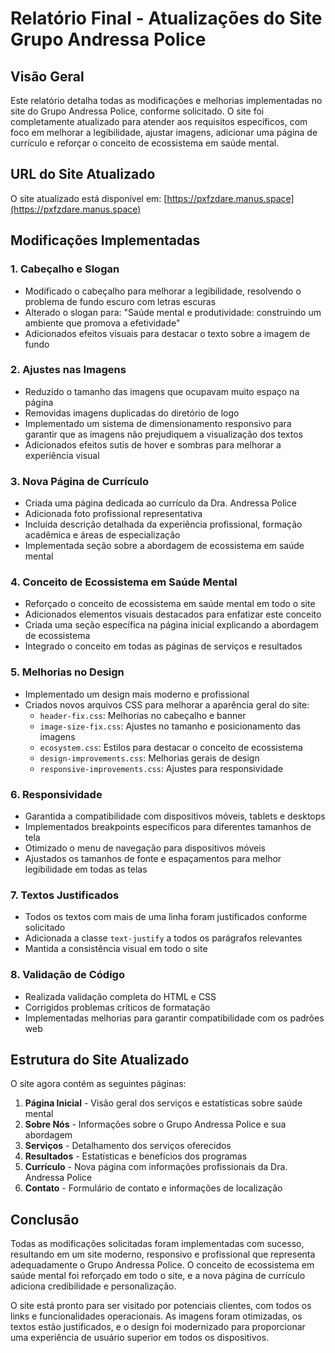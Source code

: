 # Relatório Final - Atualizações do Site Grupo Andressa Police

## Visão Geral
Este relatório detalha todas as modificações e melhorias implementadas no site do Grupo Andressa Police, conforme solicitado. O site foi completamente atualizado para atender aos requisitos específicos, com foco em melhorar a legibilidade, ajustar imagens, adicionar uma página de currículo e reforçar o conceito de ecossistema em saúde mental.

## URL do Site Atualizado
O site atualizado está disponível em: [https://pxfzdare.manus.space](https://pxfzdare.manus.space)

## Modificações Implementadas

### 1. Cabeçalho e Slogan
- Modificado o cabeçalho para melhorar a legibilidade, resolvendo o problema de fundo escuro com letras escuras
- Alterado o slogan para: "Saúde mental e produtividade: construindo um ambiente que promova a efetividade"
- Adicionados efeitos visuais para destacar o texto sobre a imagem de fundo

### 2. Ajustes nas Imagens
- Reduzido o tamanho das imagens que ocupavam muito espaço na página
- Removidas imagens duplicadas do diretório de logo
- Implementado um sistema de dimensionamento responsivo para garantir que as imagens não prejudiquem a visualização dos textos
- Adicionados efeitos sutis de hover e sombras para melhorar a experiência visual

### 3. Nova Página de Currículo
- Criada uma página dedicada ao currículo da Dra. Andressa Police
- Adicionada foto profissional representativa
- Incluída descrição detalhada da experiência profissional, formação acadêmica e áreas de especialização
- Implementada seção sobre a abordagem de ecossistema em saúde mental

### 4. Conceito de Ecossistema em Saúde Mental
- Reforçado o conceito de ecossistema em saúde mental em todo o site
- Adicionados elementos visuais destacados para enfatizar este conceito
- Criada uma seção específica na página inicial explicando a abordagem de ecossistema
- Integrado o conceito em todas as páginas de serviços e resultados

### 5. Melhorias no Design
- Implementado um design mais moderno e profissional
- Criados novos arquivos CSS para melhorar a aparência geral do site:
  - `header-fix.css`: Melhorias no cabeçalho e banner
  - `image-size-fix.css`: Ajustes no tamanho e posicionamento das imagens
  - `ecosystem.css`: Estilos para destacar o conceito de ecossistema
  - `design-improvements.css`: Melhorias gerais de design
  - `responsive-improvements.css`: Ajustes para responsividade

### 6. Responsividade
- Garantida a compatibilidade com dispositivos móveis, tablets e desktops
- Implementados breakpoints específicos para diferentes tamanhos de tela
- Otimizado o menu de navegação para dispositivos móveis
- Ajustados os tamanhos de fonte e espaçamentos para melhor legibilidade em todas as telas

### 7. Textos Justificados
- Todos os textos com mais de uma linha foram justificados conforme solicitado
- Adicionada a classe `text-justify` a todos os parágrafos relevantes
- Mantida a consistência visual em todo o site

### 8. Validação de Código
- Realizada validação completa do HTML e CSS
- Corrigidos problemas críticos de formatação
- Implementadas melhorias para garantir compatibilidade com os padrões web

## Estrutura do Site Atualizado
O site agora contém as seguintes páginas:
1. **Página Inicial** - Visão geral dos serviços e estatísticas sobre saúde mental
2. **Sobre Nós** - Informações sobre o Grupo Andressa Police e sua abordagem
3. **Serviços** - Detalhamento dos serviços oferecidos
4. **Resultados** - Estatísticas e benefícios dos programas
5. **Currículo** - Nova página com informações profissionais da Dra. Andressa Police
6. **Contato** - Formulário de contato e informações de localização

## Conclusão
Todas as modificações solicitadas foram implementadas com sucesso, resultando em um site moderno, responsivo e profissional que representa adequadamente o Grupo Andressa Police. O conceito de ecossistema em saúde mental foi reforçado em todo o site, e a nova página de currículo adiciona credibilidade e personalização.

O site está pronto para ser visitado por potenciais clientes, com todos os links e funcionalidades operacionais. As imagens foram otimizadas, os textos estão justificados, e o design foi modernizado para proporcionar uma experiência de usuário superior em todos os dispositivos.
